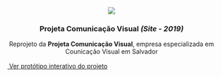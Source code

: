 
<p align="center">
<img src="http://velameweb.com.br/git/config/images/monitor.png" />
</p>

  <h3 align="center">Projeta Comunicação Visual <em>(Site - 2019)</em></h3>

<p align="center">Reprojeto da <strong>Projeta Comunicação Visual</strong>, empresa especializada em Counicação Visual em Salvador</p>

<a href="http://velameweb.com.br/projetos-sites/projeta-2020" target="_blank"><img src="https://cdn0.iconfinder.com/data/icons/entypo/80/link5-64.png" alt="" width="16px"> Ver protótipo interativo do projeto</a>